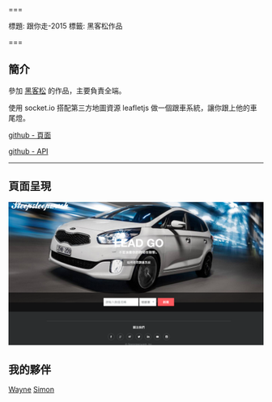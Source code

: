 ===

標題: 跟你走-2015
標籤: 黑客松作品

===
## 簡介

參加 [黑客松](https://hackathon.tw/) 的作品，主要負責全端。

使用 socket.io 搭配第三方地圖資源 leafletjs 做一個跟車系統，讓你跟上他的車尾燈。

[github - 頁面](https://github.com/washwashsleep/leadGo)

[github - API](https://github.com/washwashsleep/leadGo_api)

---

## 頁面呈現

![hackersong-leadGo](./hackersong-leadGo.png)

## 我的夥伴

[Wayne](https://github.com/wayne1025)
[Simon](https://github.com/SimonSun1988)